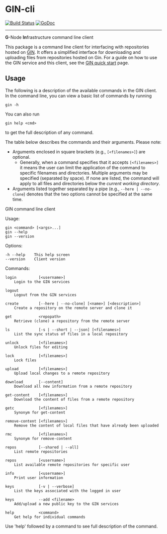 # GIN-cli

[![Build Status](https://travis-ci.org/G-Node/gin-cli.svg?branch=master)](https://travis-ci.org/G-Node/gin-cli)
[![GoDoc](https://godoc.org/github.com/G-Node/gin-cli?status.svg)](http://godoc.org/github.com/G-Node/gin-cli)

---

**G**-Node **In**frastructure command line client

This package is a command line client for interfacing with repositories hosted on [GIN](https://gin.g-node.org).
It offers a simplified interface for downloading and uploading files from repositories hosted on Gin.
For a guide on how to use the GIN service and this client, see the [GIN quick start](https://web.gin.g-node.org/G-Node/Info/wiki/Quick+start) page.

## Usage

The following is a description of the available commands in the GIN client.
In the command line, you can view a basic list of commands by running

    gin -h

You can also run

    gin help <cmd>

to get the full description of any command.

The table below describes the commands and their arguments.
Please note:
- Arguments enclosed in square brackets (e.g., `[<filenames>]`) are optional.
    - Generally, when a command specifies that it accepts `[<filenames>]` it means the user can limit the application of the command to specific filenames and directories. Multiple arguments may be specified (separated by space). If none are listed, the command will apply to all files and directories below the _current working directory_.
- Arguments listed together separated by a pipe (e.g., `--here | --no-clone`) denotes that the two options cannot be specified at the same time.

GIN command line client

Usage:

	gin <command> [<args>...]
	gin --help
	gin --version

Options:

	-h --help    This help screen
	--version    Client version

Commands:

	login          [<username>]
		Login to the GIN services

	logout
		Logout from the GIN services

	create         [--here | --no-clone] [<name>] [<description>]
		Create a repository on the remote server and clone it

	get            <repopath>
		Retrieve (clone) a repository from the remote server

	ls             [-s | --short | --json] [<filenames>]
		List the sync status of files in a local repository

	unlock         [<filenames>]
		Unlock files for editing

	lock           [<filenames>]
		Lock files

	upload         [<filenames>]
		Upload local changes to a remote repository

	download       [--content]
		Download all new information from a remote repository

	get-content    [<filenames>]
		Download the content of files from a remote repository

	getc           [<filenames>]
		Synonym for get-content

	remove-content [<filenames>]
		Remove the content of local files that have already been uploaded

	rmc            [<filenames>]
		Synonym for remove-content

	repos          [--shared | --all]
		List remote repositories

	repos          [<username>]
		List available remote repositories for specific user

	info           [<username>]
		Print user information

	keys           [-v | --verbose]
		List the keys associated with the logged in user

	keys           --add <filename>
		Add/upload a new public key to the GIN services

	help           <command>
		Get help for individual commands


Use 'help' followed by a command to see full description of the command.

